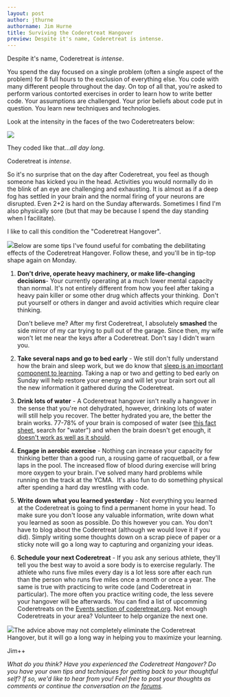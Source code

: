 ```yaml
---
layout: post
author: jthurne
authorname: Jim Hurne
title: Surviving the Coderetreat Hangover
preview: Despite it's name, Coderetreat is intense.
---
```

Despite it's name, Coderetreat is _intense_.

You spend the day focused on a single problem (often a single aspect of the problem) for 8 full hours to the exclusion of everything else. You code with many different people throughout the day. On top of all that, you're asked to perform various contorted exercises in order to learn how to write better code. Your assumptions are challenged. Your prior beliefs about code put in question. You learn new techniques and technologies.

Look at the intensity in the faces of the two Coderetreaters below:

[![](http://api.ning.com:80/files/qbdXQZtprEGAMPCFBuhkti5dOuCEcxIoUCVq8HzwFYKpOz3p96xCmxpFrNmgDBFD8VAk3aLPWmRPp28tRuX3iatcrNwJSfPS/intensecoding.jpg)](http://api.ning.com:80/files/qbdXQZtprEGAMPCFBuhkti5dOuCEcxIoUCVq8HzwFYKpOz3p96xCmxpFrNmgDBFD8VAk3aLPWmRPp28tRuX3iatcrNwJSfPS/intensecoding.jpg)

They coded like that..._all day long_.

Coderetreat is _intense_.

So it's no surprise that on the day after Coderetreat, you feel as though someone has kicked you in the head. Activities you would normally do in the blink of an eye are challenging and exhausting. It is almost as if a deep fog has settled in your brain and the normal firing of your neurons are disrupted. Even 2+2 is hard on the Sunday afterwards. Sometimes I find I'm also physically sore (but that may be because I spend the day standing when I facilitate). 

I like to call this condition the "Coderetreat Hangover". 

[![](http://api.ning.com/files/QgfNdDRxkQmeV3rN3eQIcm*PMak0-9Gp7toNEoHI0cDyzd7eGQvlaCtWh0Ru8hvOBBVouk9OxAlrR4P9ThEqAgXUA4nQ-4sM/stickmantiredth.png?width=54)](http://api.ning.com/files/QgfNdDRxkQmeV3rN3eQIcm*PMak0-9Gp7toNEoHI0cDyzd7eGQvlaCtWh0Ru8hvOBBVouk9OxAlrR4P9ThEqAgXUA4nQ-4sM/stickmantiredth.png)Below are some tips I've found useful for combating the debilitating effects of the Coderetreat Hangover. Follow these, and you'll be in tip-top shape again on Monday.

1.  **Don't drive, operate heavy machinery, or make life-changing decisions**\- Your currently operating at a much lower mental capacity than normal. It's not entirely different from how you feel after taking a heavy pain killer or some other drug which affects your thinking.  Don't put yourself or others in danger and avoid activities which require clear thinking.

    Don't believe me? After my first Coderetreat, I absolutely **smashed** the side mirror of my car trying to pull out of the garage. Since then, my wife won't let me near the keys after a Coderetreat. Don't say I didn't warn you.

2.  **Take several naps and go to bed early** \- We still don't fully understand how the brain and sleep work, but we do know that [sleep is an important component to learning](http://www.sfn.org/index.aspx?pagename=brainbriefings_sleepandlearning). Taking a nap or two and getting to bed early on Sunday will help restore your energy and will let your brain sort out all the new information it gathered during the Coderetreat.
3.  **Drink lots of water** \- A Coderetreat hangover isn't really a hangover in the sense that you're not dehydrated, however, drinking lots of water will still help you recover. The better hydrated you are, the better the brain works. 77-78% of your brain is composed of water (see [this fact sheet](http://faculty.washington.edu/chudler/facts.html), search for "water") and when the brain doesn't get enough, it [doesn't work as well as it should](http://www.dailymail.co.uk/health/article-1279840/Water-brain-Grey-matter-literally-shrinks-hydration.html).
4.  **Engage in aerobic exercise** \- Nothing can increase your capacity for thinking better than a good run, a rousing game of racquetball, or a few laps in the pool. The increased flow of blood during exercise will bring more oxygen to your brain. I've solved many hard problems while running on the track at the YCMA.  It's also fun to do something physical after spending a hard day wrestling with code.
5.  **Write down what you learned yesterday** \- Not everything you learned at the Coderetreat is going to find a permanent home in your head. To make sure you don't loose any valuable information, write down what you learned as soon as possible. Do this however you can. You don't have to blog about the Coderetreat (although we would love it if you did). Simply writing some thoughts down on a scrap piece of paper or a sticky note will go a long way to capturing and organizing your ideas.
6.  **Schedule your next Coderetreat** \- If you ask any serious athlete, they'll tell you the best way to avoid a sore body is to exercise regularly. The athlete who runs five miles every day is a lot less sore after each run than the person who runs five miles once a month or once a year. The same is true with practicing to write code (and Coderetreat in particular). The more often you practice writing code, the less severe your hangover will be afterwards. You can find a list of upcomming Coderetreats on the [Events section of coderetreat.org](http://coderetreat.org/events). Not enough Coderetreats in your area? Volunteer to help organize the next one.

[![](http://api.ning.com:80/files/ipPm-fHgiC99zvG-TFJaujq*1Q7VoGRDeqAWEdJC6IRgJTf*Y5SoDS6tSXd55qSDdGeG1pXZXUmHD6KKnhQrGcy0yaTkVCeC/stickmanhandsupth.png)](http://api.ning.com:80/files/ipPm-fHgiC99zvG-TFJaujq*1Q7VoGRDeqAWEdJC6IRgJTf*Y5SoDS6tSXd55qSDdGeG1pXZXUmHD6KKnhQrGcy0yaTkVCeC/stickmanhandsupth.png)The advice above may not completely eliminate the Coderetreat Hangover, but it will go a long way in helping you to maximize your learning.

Jim++

_What do you think? Have you experienced the Coderetreat Hangover? Do you have your own tips and techniques for getting back to your thoughtful self? If so, we'd like to hear from you! Feel free to post your thoughts as comments or continue the conversation on the [forums](http://coderetreat.org/forum)._